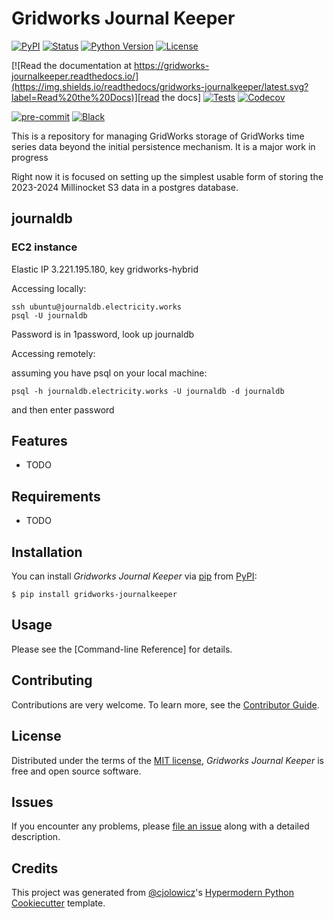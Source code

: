 # Gridworks Journal Keeper

[![PyPI](https://img.shields.io/pypi/v/gridworks-journalkeeper.svg)][pypi_]
[![Status](https://img.shields.io/pypi/status/gridworks-journalkeeper.svg)][status]
[![Python Version](https://img.shields.io/pypi/pyversions/gridworks-journalkeeper)][python version]
[![License](https://img.shields.io/pypi/l/gridworks-journalkeeper)][license]

[![Read the documentation at https://gridworks-journalkeeper.readthedocs.io/](https://img.shields.io/readthedocs/gridworks-journalkeeper/latest.svg?label=Read%20the%20Docs)][read the docs]
[![Tests](https://github.com/thegridelectric/gridworks-journalkeeper/workflows/Tests/badge.svg)][tests]
[![Codecov](https://codecov.io/gh/thegridelectric/gridworks-journalkeeper/branch/main/graph/badge.svg)][codecov]

[![pre-commit](https://img.shields.io/badge/pre--commit-enabled-brightgreen?logo=pre-commit&logoColor=white)][pre-commit]
[![Black](https://img.shields.io/badge/code%20style-black-000000.svg)][black]

[pypi_]: https://pypi.org/project/gridworks-journalkeeper/
[status]: https://pypi.org/project/gridworks-journalkeeper/
[python version]: https://pypi.org/project/gridworks-journalkeeper
[read the docs]: https://gridworks-journalkeeper.readthedocs.io/
[tests]: https://github.com/thegridelectric/gridworks-journalkeeper/actions?workflow=Tests
[codecov]: https://app.codecov.io/gh/thegridelectric/gridworks-journalkeeper
[pre-commit]: https://github.com/pre-commit/pre-commit
[black]: https://github.com/psf/black

This is a repository for managing GridWorks storage of GridWorks time series data beyond the initial persistence mechanism. It is a major work in progress

Right now it is focused on setting up the simplest usable form of storing the 2023-2024 Millinocket S3 data in a postgres database.

## journaldb

### EC2 instance
Elastic IP 3.221.195.180, key gridworks-hybrid

Accessing locally:

```
ssh ubuntu@journaldb.electricity.works
psql -U journaldb
```

Password is in 1password, look up journaldb

Accessing remotely:

assuming you have psql on your local machine:

```
psql -h journaldb.electricity.works -U journaldb -d journaldb
```
and then enter password



## Features

- TODO

## Requirements

- TODO

## Installation

You can install _Gridworks Journal Keeper_ via [pip] from [PyPI]:

```console
$ pip install gridworks-journalkeeper
```

## Usage

Please see the [Command-line Reference] for details.

## Contributing

Contributions are very welcome.
To learn more, see the [Contributor Guide].

## License

Distributed under the terms of the [MIT license][license],
_Gridworks Journal Keeper_ is free and open source software.

## Issues

If you encounter any problems,
please [file an issue] along with a detailed description.

## Credits

This project was generated from [@cjolowicz]'s [Hypermodern Python Cookiecutter] template.

[@cjolowicz]: https://github.com/cjolowicz
[pypi]: https://pypi.org/
[hypermodern python cookiecutter]: https://github.com/cjolowicz/cookiecutter-hypermodern-python
[file an issue]: https://github.com/thegridelectric/gridworks-journalkeeper/issues
[pip]: https://pip.pypa.io/

<!-- github-only -->

[license]: https://github.com/thegridelectric/gridworks-journalkeeper/blob/main/LICENSE
[contributor guide]: https://github.com/thegridelectric/gridworks-journalkeeper/blob/main/CONTRIBUTING.md
